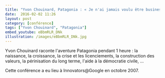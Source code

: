 ```yaml
---
title: "Yvon Chouinard, Patagonia : « Je n'ai jamais voulu être businessman »"
date:  2016-02-02 11:26
layout: post
category: [conférence]
tags: ["Yvon Chouinard", "Patagonia"]
embed_youtube: eBbmRLR_DNk
illustration: /images/eBbmRLR_DNk.jpg
---
```


Yvon Chouinard raconte l'aventure Patagonia pendant 1 heure : la naissance, la croissance, la crise et les licenciements, la construction des valeurs, la périnisation du long terme, l'aide à la démocratie civile, ...

Cette conférence a eu lieu à Innovators@Google en octobre 2007.
